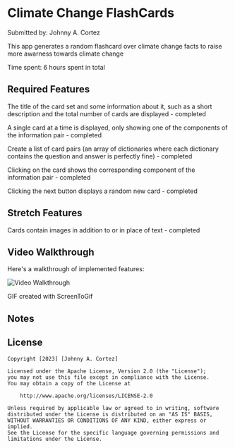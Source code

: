 # Climate Change FlashCards

Submitted by: Johnny A. Cortez

This app generates a random flashcard over climate change facts to raise more awarness towards climate change

Time spent: 6 hours spent in total

## Required Features

The title of the card set and some information about it, such as a short description and the total number of cards are displayed - completed

A single card at a time is displayed, only showing one of the components of the information pair - completed

Create a list of card pairs (an array of dictionaries where each dictionary contains the question and answer is perfectly fine) - completed

Clicking on the card shows the corresponding component of the information pair - completed

Clicking the next button displays a random new card - completed

## Stretch Features

Cards contain images in addition to or in place of text - completed

## Video Walkthrough

Here's a walkthrough of implemented features:

<img src='Animation.gif' title='Video Walkthrough' width='' alt='Video Walkthrough' />

GIF created with ScreenToGif

## Notes

## License

    Copyright [2023] [Johnny A. Cortez]

    Licensed under the Apache License, Version 2.0 (the "License");
    you may not use this file except in compliance with the License.
    You may obtain a copy of the License at

        http://www.apache.org/licenses/LICENSE-2.0

    Unless required by applicable law or agreed to in writing, software
    distributed under the License is distributed on an "AS IS" BASIS,
    WITHOUT WARRANTIES OR CONDITIONS OF ANY KIND, either express or implied.
    See the License for the specific language governing permissions and
    limitations under the License.
